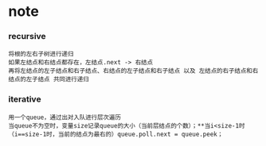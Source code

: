 # note

### recursive
    将根的左右子树进行递归
    如果左结点和右结点都存在，左结点.next -> 右结点
    再将左结点的左子结点和右子结点、右结点的左子结点和右子结点 以及 左结点的右子结点和右结点的左子结点 共同进行递归

### iterative
    用一个queue，通过出对入队进行层次遍历
    当queue不为空时，变量size记录queue的大小（当前层结点的个数）；**当i<size-1时（i==size-1时，当前的结点为最右的）queue.poll.next = queue.peek；


